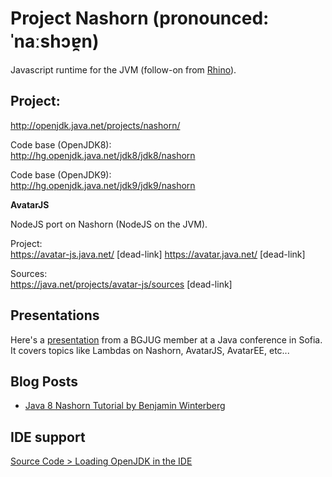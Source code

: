 # Project Nashorn (pronounced: ˈnaːshɔɐ̯n)

Javascript runtime for the JVM (follow-on from [Rhino](https://docs.oracle.com/javase/7/docs/technotes/guides/scripting/programmer_guide/)). 

## Project:
http://openjdk.java.net/projects/nashorn/

Code base (OpenJDK8): <br/> http://hg.openjdk.java.net/jdk8/jdk8/nashorn

Code base (OpenJDK9): <br/> http://hg.openjdk.java.net/jdk9/jdk9/nashorn

**AvatarJS**

NodeJS port on Nashorn (NodeJS on the JVM).

Project: <br/>
https://avatar-js.java.net/ [dead-link]  https://avatar.java.net/ [dead-link] 

Sources:  <br/>
https://java.net/projects/avatar-js/sources [dead-link]

## Presentations

Here's a [presentation](https://github.com/adoptopenjdk/adoptopenjdk-getting-started-kit/blob/master/en/openjdk-projects/JavaScript_J2D.pdf) from a BGJUG member at a Java conference in Sofia. It covers topics like Lambdas on Nashorn, AvatarJS, AvatarEE, etc...

## Blog Posts

* [Java 8 Nashorn Tutorial by Benjamin Winterberg](http://winterbe.com/posts/2014/04/05/java8-nashorn-tutorial/)

## IDE support

[Source Code > Loading OpenJDK in the IDE](../source-code/loading_openjdk_in_intellij.md)